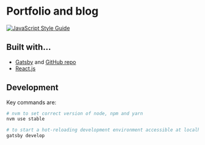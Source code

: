 # Portfolio and blog

[![JavaScript Style Guide](https://img.shields.io/badge/code_style-standard-brightgreen.svg)](https://standardjs.com)

## Built with...

- [Gatsby](https://www.gatsbyjs.org/) and [GitHub repo](https://github.com/gatsbyjs/gatsby)
- [React.js](https://facebook.github.io/react/)

## Development

Key commands are:

```bash
# nvm to set correct version of node, npm and yarn
nvm use stable

# to start a hot-reloading development environment accessible at localhost:8000
gatsby develop
```
